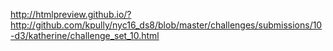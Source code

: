 http://htmlpreview.github.io/?http://github.com/kpully/nyc16_ds8/blob/master/challenges/submissions/10-d3/katherine/challenge_set_10.html
